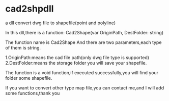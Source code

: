 # cad2shpdll
a dll convert dwg file to shapefile(point and polyline)

In this dll,there is a function: 
    Cad2Shape(var OriginPath, DestFolder: string)
    
The function name is Cad2Shape
And there are two parameters,each type of them is string.

  1.OriginPath:means the cad file path(only dwg file type is supported)
  2.DestFolder:means the storage folder you will save your shapefile.
  
The function is a void function,if executed successfully,you will find your folder some shapefile.

If you want to convert other type map file,you can contact me,and I will add some functions,thank you
